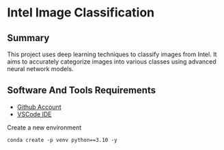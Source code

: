 # Intel Image Classification

## Summary

This project uses deep learning techniques to classify images from Intel. It aims to accurately categorize images into various classes using advanced neural network models.

## Software And Tools Requirements

- [Github Account](https://github.com)
- [VSCode IDE](https://code.visualstudio.com)

Create a new environment

```markdown
conda create -p venv python==3.10 -y
```
